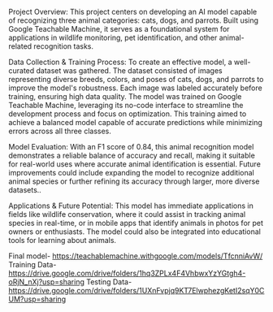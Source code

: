 Project Overview: 
                 This project centers on developing an AI model capable of recognizing three animal categories: cats, dogs, and parrots. Built using Google Teachable Machine, it serves as a foundational system for applications in wildlife 
                 monitoring, pet identification, and other animal-related recognition tasks.

Data Collection & Training Process:
                                   To create an effective model, a well-curated dataset was gathered. The dataset consisted of images representing diverse breeds, colors, and poses of cats, dogs, and parrots to improve the model's 
                                   robustness. Each image was labeled accurately before training, ensuring high data quality. The model was trained on Google Teachable Machine, leveraging its no-code interface to streamline the development 
                                   process and focus on optimization. This training aimed to achieve a balanced model capable of accurate predictions while minimizing errors across all three classes.

Model Evaluation:
                 With an F1 score of 0.84, this animal recognition model demonstrates a reliable balance of accuracy and recall, making it suitable for real-world uses where accurate animal identification is essential. Future improvements 
                 could include expanding the model to recognize additional animal species or further refining its accuracy through larger, more diverse datasets..

Applications & Future Potential:
                                This model has immediate applications in fields like wildlife conservation, where it could assist in tracking animal species in real-time, or in mobile apps that identify animals in photos for pet owners or 
                                enthusiasts. The model could also be integrated into educational tools for learning about animals.

Final model- https://teachablemachine.withgoogle.com/models/TfcnniAvW/
Training Data- https://drive.google.com/drive/folders/1hq3ZPLx4F4VhbwxYzYGtgh4-oRjN_nXj?usp=sharing
Testing Data- https://drive.google.com/drive/folders/1UXnFvpjq9KT7ElwphezgKetI2sqY0CUM?usp=sharing
